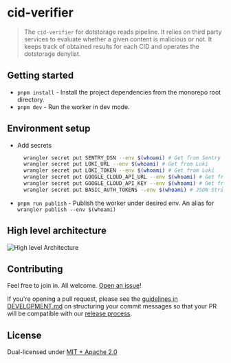 # cid-verifier

> The `cid-verifier` for dotstorage reads pipeline. It relies on third party services to evaluate whether a given content is malicious or not. It keeps track of obtained results for each CID and operates the dotstorage denylist.

## Getting started

- `pnpm install` - Install the project dependencies from the monorepo root directory.
- `pnpm dev` - Run the worker in dev mode.

## Environment setup

- Add secrets

  ```sh
    wrangler secret put SENTRY_DSN --env $(whoami) # Get from Sentry
    wrangler secret put LOKI_URL --env $(whoami) # Get from Loki
    wrangler secret put LOKI_TOKEN --env $(whoami) # Get from Loki
    wrangler secret put GOOGLE_CLOUD_API_URL --env $(whoami) # Get from 1password
    wrangler secret put GOOGLE_CLOUD_API_KEY --env $(whoami) # Get from 1password
    wrangler secret put BASIC_AUTH_TOKENS --env $(whoami) # JSON String with array of allowable auth tokens (eg. echo -e '["Zm9vOmZvbw==","em9vOnpvbw=="]' | wrangler secret ...)
  ```

- `pnpm run publish` - Publish the worker under desired env. An alias for `wrangler publish --env $(whoami)`

## High level architecture

![High level Architecture](./reads-pipeline-cid-verifier.jpg)

## Contributing

Feel free to join in. All welcome. [Open an issue](https://github.com/storacha/reads/issues)!

If you're opening a pull request, please see the [guidelines in DEVELOPMENT.md](https://github.com/storacha/reads/blob/main/DEVELOPMENT.md#how-should-i-write-my-commits) on structuring your commit messages so that your PR will be compatible with our [release process](https://github.com/storacha/reads/blob/main/DEVELOPMENT.md#release).

## License

Dual-licensed under [MIT + Apache 2.0](https://github.com/storacha/reads/blob/main/LICENSE.md)
